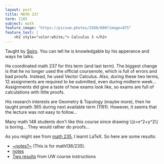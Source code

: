```yaml
---
layout: post
title: MATH 237
term: 1185
subject: math
feature_image: "https://picsum.photos/2560/600?image=875"
feature_text: |
    <h2 style="color:white;"> Calculus 3 </h2>
---
```


Taught by [Spiro](http://www.math.uwaterloo.ca/~karigian/). You can tell he is knowledgable by his apperance and ways he talks.

He coordinated math 237 for this term (and last term). The biggest change is that he no longer used the official coursenote, which is full of errors and bad proofs. Instead, he used Vector Calculus. Also, during these two terms, 12 assignments are required to be submitted, even during midterm week... Assignments did give a taste of how exams look like, so exams are full of calculations with little proofs.

His research interests are Geometry & Topology (maybe more), then he taught pmath 365 during next available term (1191). However, it seems that the lecture was not easy to follow...

Many math 148 students don't like this course since drawing \\(z=x^2+y^2\\) is boring... They would rather do proofs...

As you might see from [math 235](../MATH235/), I learnt LaTeX. So here are some results:
- [~notes?~](/pdfs/1185/math237/math237.pdf) (This is for math136/235).
- [notes](/pdfs/1185/math237/right_one.pdf)
- [Two results](/pdfs/1185/math237/math237_more.pdf) from UW course instructions
